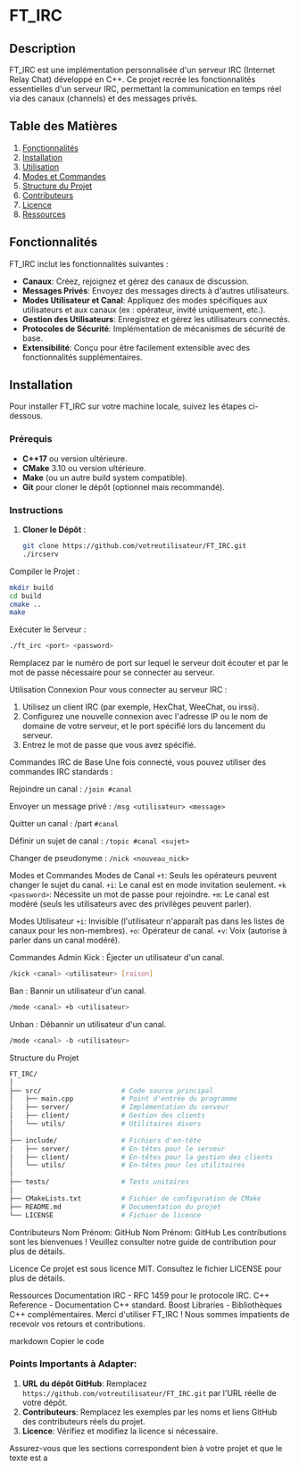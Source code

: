 # FT_IRC

## Description

FT_IRC est une implémentation personnalisée d'un serveur IRC (Internet Relay Chat) développé en C++. Ce projet recrée les fonctionnalités essentielles d'un serveur IRC, permettant la communication en temps réel via des canaux (channels) et des messages privés.

## Table des Matières

1. [Fonctionnalités](#fonctionnalités)
2. [Installation](#installation)
3. [Utilisation](#utilisation)
4. [Modes et Commandes](#modes-et-commandes)
5. [Structure du Projet](#structure-du-projet)
6. [Contributeurs](#contributeurs)
7. [Licence](#licence)
8. [Ressources](#ressources)

## Fonctionnalités

FT_IRC inclut les fonctionnalités suivantes :

- **Canaux**: Créez, rejoignez et gérez des canaux de discussion.
- **Messages Privés**: Envoyez des messages directs à d'autres utilisateurs.
- **Modes Utilisateur et Canal**: Appliquez des modes spécifiques aux utilisateurs et aux canaux (ex : opérateur, invité uniquement, etc.).
- **Gestion des Utilisateurs**: Enregistrez et gérez les utilisateurs connectés.
- **Protocoles de Sécurité**: Implémentation de mécanismes de sécurité de base.
- **Extensibilité**: Conçu pour être facilement extensible avec des fonctionnalités supplémentaires.

## Installation

Pour installer FT_IRC sur votre machine locale, suivez les étapes ci-dessous.

### Prérequis

- **C++17** ou version ultérieure.
- **CMake** 3.10 ou version ultérieure.
- **Make** (ou un autre build system compatible).
- **Git** pour cloner le dépôt (optionnel mais recommandé).

### Instructions

1. **Cloner le Dépôt** :
   ```bash
   git clone https://github.com/votreutilisateur/FT_IRC.git
   ./ircserv

Compiler le Projet :

```bash
mkdir build
cd build
cmake ..
make
```
Exécuter le Serveur :

```bash
./ft_irc <port> <password>
```
Remplacez <port> par le numéro de port sur lequel le serveur doit écouter et <password> par le mot de passe nécessaire pour se connecter au serveur.

Utilisation
Connexion
Pour vous connecter au serveur IRC :

1.	Utilisez un client IRC (par exemple, HexChat, WeeChat, ou irssi).
2.	Configurez une nouvelle connexion avec l'adresse IP ou le nom de domaine de votre serveur, et le port spécifié lors du lancement du serveur.
3.	Entrez le mot de passe que vous avez spécifié.

Commandes IRC de Base
Une fois connecté, vous pouvez utiliser des commandes IRC standards :

Rejoindre un canal : `/join #canal`

Envoyer un message privé : `/msg <utilisateur> <message>`

Quitter un canal : /part `#canal`

Définir un sujet de canal : `/topic #canal <sujet>`

Changer de pseudonyme : `/nick <nouveau_nick>`

Modes et Commandes
Modes de Canal
`+t`: Seuls les opérateurs peuvent changer le sujet du canal.
`+i`: Le canal est en mode invitation seulement.
`+k <password>`: Nécessite un mot de passe pour rejoindre.
`+m`: Le canal est modéré (seuls les utilisateurs avec des privilèges peuvent parler).

Modes Utilisateur
`+i`: Invisible (l'utilisateur n'apparaît pas dans les listes de canaux pour les non-membres).
`+o`: Opérateur de canal.
`+v`: Voix (autorise à parler dans un canal modéré).

Commandes Admin
Kick : Éjecter un utilisateur d'un canal.
```bash
/kick <canal> <utilisateur> [raison]
```

Ban : Bannir un utilisateur d'un canal.
```bash
/mode <canal> +b <utilisateur>
```

Unban : Débannir un utilisateur d'un canal.
```bash
/mode <canal> -b <utilisateur>
```

Structure du Projet
```bash
FT_IRC/
│
├── src/                    # Code source principal
│   ├── main.cpp            # Point d'entrée du programme
│   ├── server/             # Implémentation du serveur
│   ├── client/             # Gestion des clients
│   └── utils/              # Utilitaires divers
│
├── include/                # Fichiers d'en-tête
│   ├── server/             # En-têtes pour le serveur
│   ├── client/             # En-têtes pour la gestion des clients
│   └── utils/              # En-têtes pour les utilitaires
│
├── tests/                  # Tests unitaires
│
├── CMakeLists.txt          # Fichier de configuration de CMake
├── README.md               # Documentation du projet
└── LICENSE                 # Fichier de licence
```

Contributeurs
Nom Prénom: GitHub
Nom Prénom: GitHub
Les contributions sont les bienvenues ! Veuillez consulter notre guide de contribution pour plus de détails.

Licence
Ce projet est sous licence MIT. Consultez le fichier LICENSE pour plus de détails.

Ressources
Documentation IRC - RFC 1459 pour le protocole IRC.
C++ Reference - Documentation C++ standard.
Boost Libraries - Bibliothèques C++ complémentaires.
Merci d'utiliser FT_IRC ! Nous sommes impatients de recevoir vos retours et contributions.

markdown
Copier le code

### Points Importants à Adapter:
1. **URL du dépôt GitHub**: Remplacez `https://github.com/votreutilisateur/FT_IRC.git` par l'URL réelle de votre dépôt.
2. **Contributeurs**: Remplacez les exemples par les noms et liens GitHub des contributeurs réels du projet.
3. **Licence**: Vérifiez et modifiez la licence si nécessaire. 

Assurez-vous que les sections correspondent bien à votre projet et que le texte est a